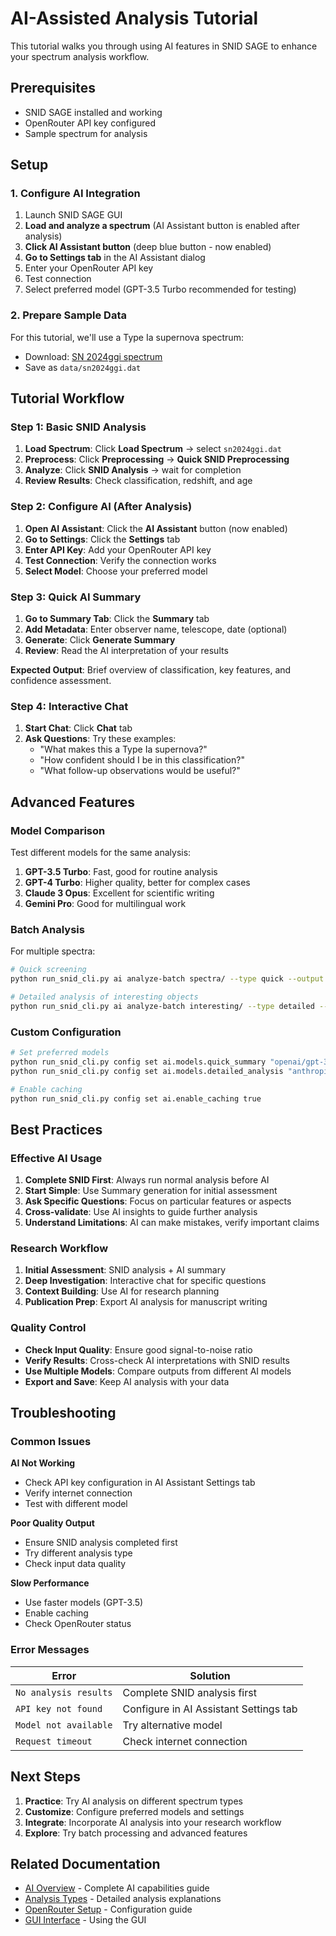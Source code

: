 # AI-Assisted Analysis Tutorial

This tutorial walks you through using AI features in SNID SAGE to enhance your spectrum analysis workflow.

## Prerequisites

- SNID SAGE installed and working
- OpenRouter API key configured
- Sample spectrum for analysis

## Setup

### 1. Configure AI Integration
1. Launch SNID SAGE GUI
2. **Load and analyze a spectrum** (AI Assistant button is enabled after analysis)
3. **Click AI Assistant button** (deep blue button - now enabled)
4. **Go to Settings tab** in the AI Assistant dialog
5. Enter your OpenRouter API key
6. Test connection
7. Select preferred model (GPT-3.5 Turbo recommended for testing)

### 2. Prepare Sample Data
For this tutorial, we'll use a Type Ia supernova spectrum:
- Download: [SN 2024ggi spectrum](https://www.wis-tns.org/object/2024ggi)
- Save as `data/sn2024ggi.dat`

## Tutorial Workflow

### Step 1: Basic SNID Analysis
1. **Load Spectrum**: Click **Load Spectrum** → select `sn2024ggi.dat`
2. **Preprocess**: Click **Preprocessing** → **Quick SNID Preprocessing**
3. **Analyze**: Click **SNID Analysis** → wait for completion
4. **Review Results**: Check classification, redshift, and age

### Step 2: Configure AI (After Analysis)
1. **Open AI Assistant**: Click the **AI Assistant** button (now enabled)
2. **Go to Settings**: Click the **Settings** tab
3. **Enter API Key**: Add your OpenRouter API key
4. **Test Connection**: Verify the connection works
5. **Select Model**: Choose your preferred model

### Step 3: Quick AI Summary
1. **Go to Summary Tab**: Click the **Summary** tab
2. **Add Metadata**: Enter observer name, telescope, date (optional)
3. **Generate**: Click **Generate Summary**
4. **Review**: Read the AI interpretation of your results

**Expected Output**: Brief overview of classification, key features, and confidence assessment.

### Step 4: Interactive Chat
1. **Start Chat**: Click **Chat** tab
2. **Ask Questions**: Try these examples:
   - "What makes this a Type Ia supernova?"
   - "How confident should I be in this classification?"
   - "What follow-up observations would be useful?"

## Advanced Features

### Model Comparison
Test different models for the same analysis:

1. **GPT-3.5 Turbo**: Fast, good for routine analysis
2. **GPT-4 Turbo**: Higher quality, better for complex cases
3. **Claude 3 Opus**: Excellent for scientific writing
4. **Gemini Pro**: Good for multilingual work

### Batch Analysis
For multiple spectra:
```bash
# Quick screening
python run_snid_cli.py ai analyze-batch spectra/ --type quick --output screening/

# Detailed analysis of interesting objects
python run_snid_cli.py ai analyze-batch interesting/ --type detailed --output analysis/
```

### Custom Configuration
```bash
# Set preferred models
python run_snid_cli.py config set ai.models.quick_summary "openai/gpt-3.5-turbo"
python run_snid_cli.py config set ai.models.detailed_analysis "anthropic/claude-3-opus"

# Enable caching
python run_snid_cli.py config set ai.enable_caching true
```

## Best Practices

### Effective AI Usage
1. **Complete SNID First**: Always run normal analysis before AI
2. **Start Simple**: Use Summary generation for initial assessment
3. **Ask Specific Questions**: Focus on particular features or aspects
4. **Cross-validate**: Use AI insights to guide further analysis
5. **Understand Limitations**: AI can make mistakes, verify important claims

### Research Workflow
1. **Initial Assessment**: SNID analysis + AI summary
2. **Deep Investigation**: Interactive chat for specific questions
3. **Context Building**: Use AI for research planning
4. **Publication Prep**: Export AI analysis for manuscript writing

### Quality Control
- **Check Input Quality**: Ensure good signal-to-noise ratio
- **Verify Results**: Cross-check AI interpretations with SNID results
- **Use Multiple Models**: Compare outputs from different AI models
- **Export and Save**: Keep AI analysis with your data

## Troubleshooting

### Common Issues

**AI Not Working**
- Check API key configuration in AI Assistant Settings tab
- Verify internet connection
- Test with different model

**Poor Quality Output**
- Ensure SNID analysis completed first
- Try different analysis type
- Check input data quality

**Slow Performance**
- Use faster models (GPT-3.5)
- Enable caching
- Check OpenRouter status

### Error Messages

| Error | Solution |
|-------|----------|
| `No analysis results` | Complete SNID analysis first |
| `API key not found` | Configure in AI Assistant Settings tab |
| `Model not available` | Try alternative model |
| `Request timeout` | Check internet connection |

## Next Steps

1. **Practice**: Try AI analysis on different spectrum types
2. **Customize**: Configure preferred models and settings
3. **Integrate**: Incorporate AI analysis into your research workflow
4. **Explore**: Try batch processing and advanced features

## Related Documentation

- [AI Overview](../ai/overview.md) - Complete AI capabilities guide
- [Analysis Types](../ai/analysis-types.md) - Detailed analysis explanations
- [OpenRouter Setup](../ai/openrouter-setup.md) - Configuration guide
- [GUI Interface](../gui/interface-overview.md) - Using the GUI

